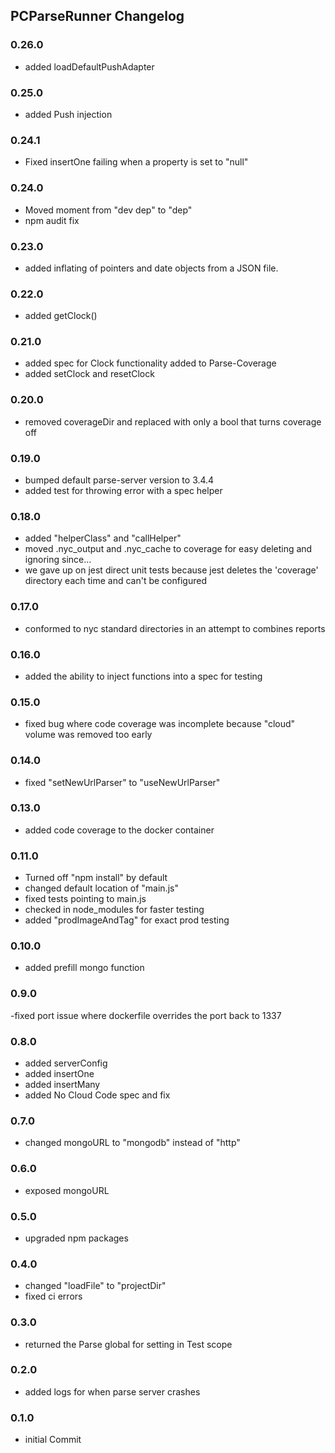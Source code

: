 ## PCParseRunner Changelog

### 0.26.0
- added loadDefaultPushAdapter

### 0.25.0
- added Push injection

### 0.24.1
- Fixed insertOne failing when a property is set to "null"

### 0.24.0
- Moved moment from "dev dep" to "dep"
- npm audit fix

### 0.23.0

- added inflating of pointers and date objects from a JSON file.

### 0.22.0

- added getClock()

### 0.21.0

- added spec for Clock functionality added to Parse-Coverage
- added setClock and resetClock

### 0.20.0

- removed coverageDir and replaced with only a bool that turns coverage off

### 0.19.0

- bumped default parse-server version to 3.4.4
- added test for throwing error with a spec helper

### 0.18.0

- added "helperClass" and "callHelper"
- moved .nyc_output and .nyc_cache to coverage for easy deleting and ignoring since...
- we gave up on jest direct unit tests because jest deletes the 'coverage' directory each time and can't be configured

### 0.17.0

- conformed to nyc standard directories in an attempt to combines reports

### 0.16.0

- added the ability to inject functions into a spec for testing

### 0.15.0

- fixed bug where code coverage was incomplete because "cloud" volume was removed too early

### 0.14.0

- fixed "setNewUrlParser" to "useNewUrlParser"

### 0.13.0

- added code coverage to the docker container

### 0.11.0

- Turned off "npm install" by default
- changed default location of "main.js"
- fixed tests pointing to main.js
- checked in node_modules for faster testing
- added "prodImageAndTag" for exact prod testing

### 0.10.0

- added prefill mongo function

### 0.9.0

-fixed port issue where dockerfile overrides the port back to 1337

### 0.8.0

- added serverConfig
- added insertOne
- added insertMany
- added No Cloud Code spec and fix

### 0.7.0

- changed mongoURL to "mongodb" instead of "http"

### 0.6.0

- exposed mongoURL

### 0.5.0

- upgraded npm packages

### 0.4.0

- changed "loadFile" to "projectDir"
- fixed ci errors

### 0.3.0

- returned the Parse global for setting in Test scope

### 0.2.0

- added logs for when parse server crashes

### 0.1.0

- initial Commit